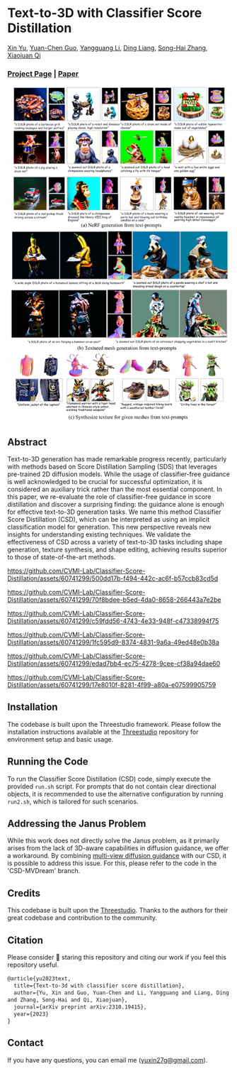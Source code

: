 # Text-to-3D with Classifier Score Distillation

[Xin Yu](https://scholar.google.com/citations?user=JX8kSoEAAAAJ&hl=zh-CN), [Yuan-Chen Guo](https://scholar.google.com/citations?user=b7ZJV9oAAAAJ&hl=zh-CN), [Yangguang Li](https://yg256li.github.io/), [Ding Liang](https://scholar.google.com/citations?user=Dqjnn0gAAAAJ&hl=zh-CN), [Song-Hai Zhang](https://scholar.google.com/citations?user=AWtV-EQAAAAJ&hl=en), [Xiaojuan Qi](https://scholar.google.com/citations?user=bGn0uacAAAAJ&hl=en)

### [Project Page](https://xinyu-andy.github.io/Classifier-Score-Distillation/) | [Paper](https://arxiv.org/abs/2310.19415)

![Example 1](./load/images/csd_img.png)


## Abstract
Text-to-3D generation has made remarkable progress recently, particularly with methods based on Score Distillation Sampling (SDS) that leverages pre-trained 2D diffusion models. While the usage of classifier-free guidance is well acknowledged to be crucial for successful optimization, it is considered an auxiliary trick rather than the most essential component. In this paper, we re-evaluate the role of classifier-free guidance in score distillation and discover a surprising finding: the guidance alone is enough for effective text-to-3D generation tasks. We name this method Classifier Score Distillation (CSD), which can be interpreted as using an implicit classification model for generation. This new perspective reveals new insights for understanding existing techniques. We validate the effectiveness of CSD across a variety of text-to-3D tasks including shape generation, texture synthesis, and shape editing, achieving results superior to those of state-of-the-art methods.


https://github.com/CVMI-Lab/Classifier-Score-Distillation/assets/60741299/500dd17b-f494-442c-ac6f-b57ccb83cd5d

https://github.com/CVMI-Lab/Classifier-Score-Distillation/assets/60741299/70f8bdee-b5ed-4da0-8658-266443a7e2be

https://github.com/CVMI-Lab/Classifier-Score-Distillation/assets/60741299/c59fdd56-4743-4e33-948f-c47338994f75

https://github.com/CVMI-Lab/Classifier-Score-Distillation/assets/60741299/1fc595d9-8374-4831-9a6a-49ed48e0b38a

https://github.com/CVMI-Lab/Classifier-Score-Distillation/assets/60741299/edad7bb4-ec75-4278-9cee-cf38a94dae60

https://github.com/CVMI-Lab/Classifier-Score-Distillation/assets/60741299/17e8010f-8281-4f99-a80a-e07599905759








## Installation
The codebase is built upon the Threestudio framework. Please follow the installation instructions available at the [Threestudio](https://github.com/threestudio-project/threestudio) repository for environment setup and basic usage.
## Running the Code
To run the Classifier Score Distillation (CSD) code, simply execute the provided `run.sh` script. 
For prompts that do not contain clear directional objects, it is recommended to use the alternative configuration by running `run2.sh`, which is tailored for such scenarios.

## Addressing the Janus Problem
While this work does not directly solve the Janus problem, as it primarily arises from the lack of 3D-aware capabilities in diffusion guidance, we offer a workaround. By combining [multi-view diffusion guidance](https://github.com/bytedance/MVDream-threestudio) with our CSD, it is possible to address this issue. For this, please refer to the code in the 'CSD-MVDream' branch.

## Credits
This codebase is built upon the [Threestudio](https://github.com/threestudio-project/threestudio). Thanks to the authors for their great codebase and contribution to the community.

## Citation
Please consider :grimacing: staring this repository and citing our work if you feel this repository useful.

```
@article{yu2023text,
  title={Text-to-3d with classifier score distillation},
  author={Yu, Xin and Guo, Yuan-Chen and Li, Yangguang and Liang, Ding and Zhang, Song-Hai and Qi, Xiaojuan},
  journal={arXiv preprint arXiv:2310.19415},
  year={2023}
}
```

## Contact
If you have any questions, you can email me (yuxin27g@gmail.com).


